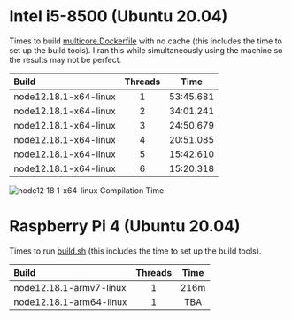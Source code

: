 # Intel i5-8500 (Ubuntu 20.04)

Times to build [multicore.Dockerfile](multicore.Dockerfile) with no cache (this includes the time to set up the build tools).
I ran this while simultaneously using the machine so the results may not be perfect.

| Build | Threads | Time |
|:---|:--:| :--: |
| node12.18.1-x64-linux | 1 | 53:45.681 |
| node12.18.1-x64-linux | 2 | 34:01.241 |
| node12.18.1-x64-linux | 3 | 24:50.679 |
| node12.18.1-x64-linux | 4 | 20:51.085 |
| node12.18.1-x64-linux | 5 | 15:42.610 |
| node12.18.1-x64-linux | 6 | 15:20.318 |

![node12 18 1-x64-linux Compilation Time](https://user-images.githubusercontent.com/9096667/90820589-3871c100-e2f7-11ea-96d3-e6291017f5a1.png)


# Raspberry Pi 4 (Ubuntu 20.04)

Times to run [build.sh](build.sh) (this includes the time to set up the build tools).

| Build | Threads | Time |
|:---|:--:| :--: |
| node12.18.1-armv7-linux | 1 | 216m |
| node12.18.1-arm64-linux | 1 | TBA |
